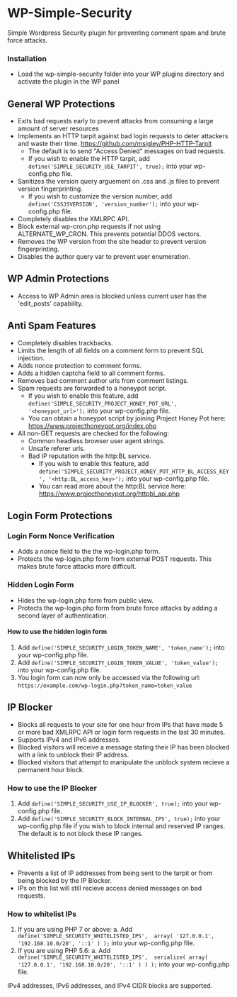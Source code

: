 # WP-Simple-Security
Simple Wordpress Security plugin for preventing comment spam and brute force attacks.

### Installation
* Load the wp-simple-security folder into your WP plugins directory and activate the plugin in the WP panel

## General WP Protections
* Exits bad requests early to prevent attacks from consuming a large amount of server resources
* Implements an HTTP tarpit against bad login requests to deter attackers and waste their time.
https://github.com/msigley/PHP-HTTP-Tarpit
  * The default is to send "Access Denied" messages on bad requests.
  * If you wish to enable the HTTP tarpit, add ```define('SIMPLE_SECURITY_USE_TARPIT', true);``` into your wp-config.php file.
* Sanitizes the version query arguement on .css and .js files to prevent version fingerprinting.
  * If you wish to customize the version number,  add ```define('CSSJSVERSION', 'version_number');``` into your wp-config.php file.
* Completely disables the XMLRPC API.
* Block external wp-cron.php requests if not using ALTERNATE_WP_CRON. This prevents potential DDOS vectors.
* Removes the WP version from the site header to prevent version fingerprinting.
* Disables the author query var to prevent user enumeration.

## WP Admin Protections
* Access to WP Admin area is blocked unless current user has the 'edit_posts' capability.

## Anti Spam Features
* Completely disables trackbacks.
* Limits the length of all fields on a comment form to prevent SQL injection.
* Adds nonce protection to comment forms.
* Adds a hidden captcha field to all comment forms.
* Removes bad comment author urls from comment listings.
* Spam requests are forwarded to a honeypot script.
  * If you wish to enable this feature, add ```define('SIMPLE_SECURITY_PROJECT_HONEY_POT_URL', '<honeypot_url>');``` into your wp-config.php file.
  * You can obtain a honeypot script by joining Project Honey Pot here: https://www.projecthoneypot.org/index.php
* All non-GET requests are checked for the following:
  * Common headless browser user agent strings.
  * Unsafe referer urls.
  * Bad IP reputation with the http:BL service.
    * If you wish to enable this feature, add ```define('SIMPLE_SECURITY_PROJECT_HONEY_POT_HTTP_BL_ACCESS_KEY', '<http:BL_access_key>');``` into your wp-config.php file.
    * You can read more about the http:BL service here: https://www.projecthoneypot.org/httpbl_api.php

## Login Form Protections
### Login Form Nonce Verification
* Adds a nonce field to the the wp-login.php form.
* Protects the wp-login.php form from external POST requests. This makes brute force attacks more difficult.
### Hidden Login Form
* Hides the wp-login.php form from public view.
* Protects the wp-login.php form from brute force attacks by adding a second layer of authentication.
#### How to use the hidden login form
1. Add ```define('SIMPLE_SECURITY_LOGIN_TOKEN_NAME', 'token_name');``` into your wp-config.php file.
2. Add ```define('SIMPLE_SECURITY_LOGIN_TOKEN_VALUE', 'token_value');``` into your wp-config.php file.
3. You login form can now only be accessed via the following url:
```https://example.com/wp-login.php?token_name=token_value```

## IP Blocker
* Blocks all requests to your site for one hour from IPs that have made 5 or more bad XMLRPC API or login form requests in the last 30 minutes.
* Supports IPv4 and IPv6 addresses.
* Blocked visitors will receive a message stating their IP has been blocked with a link to unblock their IP address.
* Blocked visitors that attempt to manipulate the unblock system recieve a permanent hour block.
### How to use the IP Blocker
1. Add ```define('SIMPLE_SECURITY_USE_IP_BLOCKER', true);``` into your wp-config.php file.
2. Add ```define('SIMPLE_SECURITY_BLOCK_INTERNAL_IPS', true);``` into your wp-config.php file if you wish to block internal and reserved IP ranges. The default is to not block these IP ranges.

## Whitelisted IPs
* Prevents a list of IP addresses from being sent to the tarpit or from being blocked by the IP Blocker.
* IPs on this list will still recieve access denied messages on bad requests.
### How to whitelist IPs
1. If you are using PHP 7 or above:
  a. Add ```
  define('SIMPLE_SECURITY_WHITELISTED_IPS', 
   array(
    '127.0.0.1',
    '192.168.10.0/20',
    '::1'
   )
  );``` into your wp-config.php file.
2. If you are using PHP 5.6:
  a. Add ```
  define('SIMPLE_SECURITY_WHITELISTED_IPS', 
   serialize(
    array(
     '127.0.0.1',
     '192.168.10.0/20',
     '::1'
    )
   )
  );``` into your wp-config.php file.

IPv4 addresses, IPv6 addresses, and IPv4 CIDR blocks are supported.
  
